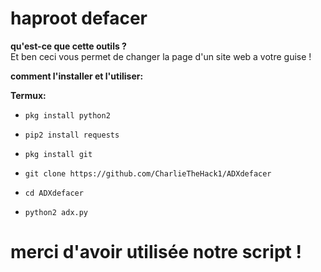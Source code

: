 # haproot defacer

**qu'est-ce que cette outils ?**<br>
Et ben ceci vous permet de changer la page d'un site web a votre guise !

**comment l'installer et l'utiliser:**

**Termux:**

* `pkg install python2`

* `pip2 install requests`

* `pkg install git`

* `git clone https://github.com/CharlieTheHack1/ADXdefacer`

* `cd ADXdefacer`

* `python2 adx.py`

# merci d'avoir utilisée notre script !
